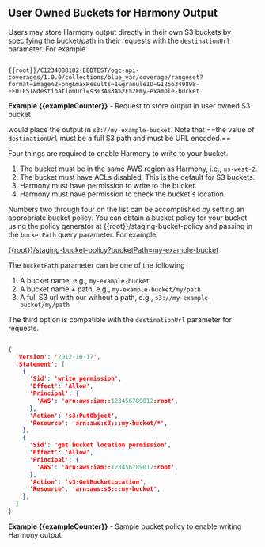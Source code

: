 ## User Owned Buckets for Harmony Output
Users may store Harmony output directly in their own S3 buckets by specifying the bucket/path
in their requests with the `destinationUrl` parameter. For example

```

{{root}}/C1234088182-EEDTEST/ogc-api-coverages/1.0.0/collections/blue_var/coverage/rangeset?format=image%2Fpng&maxResults=1&granuleID=G1256340898-EEDTEST&destinationUrl=s3%3A%3A%2F%2Fmy-example-bucket

```
**Example {{exampleCounter}}** - Request to store output in user owned S3 bucket

would place the output in `s3://my-example-bucket`. Note that ==the value of `destinationUrl` must be a full S3 path and
must be URL encoded.==

Four things are required to enable Harmony to write to your bucket.

1. The bucket must be in the same AWS region as Harmony, i.e., `us-west-2`.
2. The bucket must have ACLs disabled. This is the default for S3 buckets.
3. Harmony must have permission to write to the bucket.
4. Harmony must have permission to check the bucket's location.

Numbers two through four on the list can be accomplished by setting an appropriate bucket policy.
You can obtain a bucket policy for your bucket using the policy generator at
{{root}}/staging-bucket-policy and passing in the `bucketPath` query parameter. For example

[{{root}}/staging-bucket-policy?bucketPath=my-example-bucket]({{root}}/staging-bucket-policy?bucketPath=my-example-bucket)


The `bucketPath` parameter can be one of the following
1. A bucket name, e.g., `my-example-bucket`
2. A bucket name + path, e.g., `my-example-bucket/my/path`
3. A full S3 url with our without a path, e.g., `s3://my-example-bucket/my/path`

The third option is compatible with the `destinationUrl` parameter for requests.


```json

{
  'Version': '2012-10-17',
  'Statement': [
    {
      'Sid': 'write permission',
      'Effect': 'Allow',
      'Principal': {
        'AWS': 'arn:aws:iam::123456789012:root',
      },
      'Action': 's3:PutObject',
      'Resource': 'arn:aws:s3:::my-bucket/*',
    },
    {
      'Sid': 'get bucket location permission',
      'Effect': 'Allow',
      'Principal': {
        'AWS': 'arn:aws:iam::123456789012:root',
      },
      'Action': 's3:GetBucketLocation',
      'Resource': 'arn:aws:s3:::my-bucket',
    },
  ]
}

```
**Example {{exampleCounter}}** - Sample bucket policy to enable writing Harmony output

<br/>
<br/>
